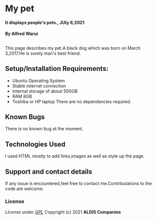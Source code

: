 # My pet
#### It displays people's pets., JUly 6,2021
#### By **Alfred Warui**
## 
This page describes my pet.A black dog which was born on March 3,2017.He is surely man's best friend.
## Setup/Installation Requirements:
* Ubuntu Operating System
* Stable internet connection
* Internal storage of about 500GB
* RAM 8GB 
* Toshiba or HP laptop
There are no dependencies required.
## Known Bugs
There is no known bug at the moment.
## Technologies Used
I used HTML mostly to add links,images as well as style up the page.
## Support and contact details
If any issue is encountered,feel free to contact me.Contributations to the code are welcome.
### License
*License under [GPL](LICENSE)*
Copyright (c) 2021 **ALDIS Companies**